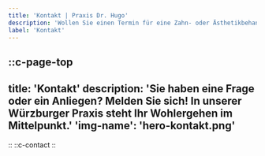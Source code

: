 ```yaml
---
title: 'Kontakt | Praxis Dr. Hugo'
description: 'Wollen Sie einen Termin für eine Zahn- oder Ästhetikbehandlung vereinbaren? ✆ Jetzt Kontakt per Formular oder Anruf aufnehmen!'
label: 'Kontakt'
---
```

::c-page-top
---
title: 'Kontakt'
description: 'Sie haben eine Frage oder ein Anliegen? Melden Sie sich! In unserer Würzburger Praxis steht Ihr Wohlergehen im Mittelpunkt.'
'img-name': 'hero-kontakt.png'
---
::
::c-contact
::
